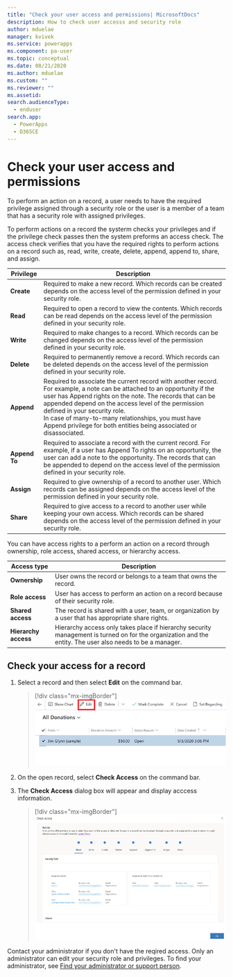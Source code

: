 ```yaml
---
title: "Check your user access and permissions| MicrosoftDocs"
description: How to check user accesss and security role
author: mduelae
manager: kvivek
ms.service: powerapps
ms.component: pa-user
ms.topic: conceptual
ms.date: 08/21/2020
ms.author: mduelae
ms.custom: ""
ms.reviewer: ""
ms.assetid: 
search.audienceType: 
  - enduser
search.app: 
  - PowerApps
  - D365CE
---
```


# Check your user access and permissions

To perform an action on a record, a user needs to have the required privilege assigned through a security role or the user is a member of a team that has a security role with assigned privileges.

To perform actions on a record the systerm checks your privileges and if the privilege check passes then the system preforms an access check. The access check verifies that you have the required rights to perform actions on a record such as, read, write, create, delete, append, append to, share, and assign.

|Privilege|Description|  
|---------------|-----------------|  
|**Create**|Required to make a new record. Which records can be created depends on the access level of the permission defined in your security role.|  
|**Read**|Required to open a record to view the contents. Which records can be read depends on the access level of the permission defined in your security role.|  
|**Write**|Required to make changes to a record. Which records can be changed depends on the access level of the permission defined in your security role.|  
|**Delete**|Required to permanently remove a record. Which records can be deleted depends on the access level of the permission defined in your security role.|  
|**Append**|Required to associate the current record with another record. For example, a note can be attached to an opportunity if the user has Append rights on the note. The records that can be appended depend on the access level of the permission defined in your security role.<br /> In case of many-to-many relationships, you must have Append privilege for both entities being associated or disassociated.|  
|**Append To**|Required to associate a record with the current record. For example, if a user has Append To rights on an opportunity, the user can add a note to the opportunity. The records that can be appended to depend on the access level of the permission defined in your security role.|  
|**Assign**|Required to give ownership of a record to another user. Which records can be assigned depends on the access level of the permission defined in your security role.|  
|**Share**|Required to give access to a record to another user while keeping your own access. Which records can be shared depends on the access level of the permission defined in your security role.| 

You can have access rights to a perform an action on a record through ownership, role access, shared access, or hierarchy access.

|Access type|Description|  
|---------------|-----------------|  
|**Ownership**| User owns the record or belongs to a team that owns the record.|  
|**Role access**|User has access to perform an action on a record because of their security role.|  
|**Shared access**| The record is shared with a user, team, or organization by a user that has appropriate share rights.|  
|**Hierarchy access**|Hierarchy access only takes place if hierarchy security management is turned on for the organization and the entity. The user also needs to be a manager.

## Check your access for a record


1. Select a record and then select **Edit** on the command bar.

    > [!div class="mx-imgBorder"]
    > ![Select a record to edit it](media/edit_record.png "Select a record to edit it")
  
2. On the open record, select **Check Access** on the command bar.
3. The **Check Access** dialog box will appear and display acccess information.


    > [!div class="mx-imgBorder"]
    > ![Acess checker showing your accesss leve](media/check_access_page.png "Acess checker showing your accesss level")
    
Contact your administrator if you don't have the reqired access. Only an administrator can edit your security role and privileges. To find your administrator, see [Find your administrator or support person](https://docs.microsoft.com/powerapps/user/find-admin).




    
  
  

